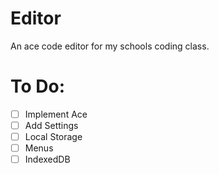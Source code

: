 # Editor
An ace code editor for my schools coding class.
# To Do:
 - [ ] Implement Ace
 - [ ] Add Settings
 - [ ] Local Storage
 - [ ] Menus
 - [ ] IndexedDB
